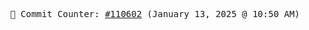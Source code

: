<p align="center">
    <samp>
        📮 Commit Counter: <a href="https://github.com/Javascript-void0/Javascript-void0/commits/main">#110602</a> (January 13, 2025 @ 10:50 AM)
    </samp>
</p>